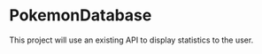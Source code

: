PokemonDatabase
===============

This project will use an existing API to display statistics to the user. 
